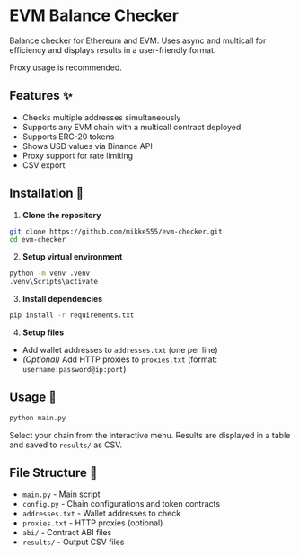 # EVM Balance Checker

Balance checker for Ethereum and EVM. Uses async and multicall for efficiency and displays results in a user-friendly format.

Proxy usage is recommended.


## Features ✨
- Checks multiple addresses simultaneously
- Supports any EVM chain with a multicall contract deployed
- Supports ERC-20 tokens
- Shows USD values via Binance API
- Proxy support for rate limiting
- CSV export
  
## Installation 🚀

1. **Clone the repository**
```bash
git clone https://github.com/mikke555/evm-checker.git
cd evm-checker
```

2. **Setup virtual environment**
```bash
python -m venv .venv
.venv\Scripts\activate
```

3. **Install dependencies**
```bash
pip install -r requirements.txt
```

4. **Setup files**
- Add wallet addresses to `addresses.txt` (one per line)
- *(Optional)* Add HTTP proxies to `proxies.txt` (format: `username:password@ip:port`)

## Usage 🎯

```bash
python main.py
```

Select your chain from the interactive menu. Results are displayed in a table and saved to `results/` as CSV.

## File Structure 📁

- `main.py` - Main script
- `config.py` - Chain configurations and token contracts
- `addresses.txt` - Wallet addresses to check
- `proxies.txt` - HTTP proxies (optional)
- `abi/` - Contract ABI files
- `results/` - Output CSV files

